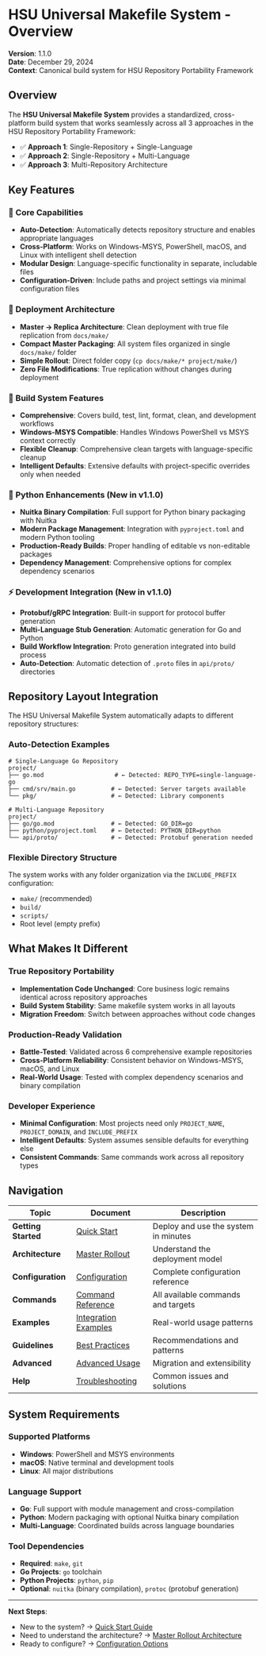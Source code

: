 # HSU Universal Makefile System - Overview

**Version**: 1.1.0  
**Date**: December 29, 2024  
**Context**: Canonical build system for HSU Repository Portability Framework

## Overview

The **HSU Universal Makefile System** provides a standardized, cross-platform build system that works seamlessly across all 3 approaches in the HSU Repository Portability Framework:

- ✅ **Approach 1**: Single-Repository + Single-Language
- ✅ **Approach 2**: Single-Repository + Multi-Language  
- ✅ **Approach 3**: Multi-Repository Architecture

## Key Features

### **🎯 Core Capabilities**
- **Auto-Detection**: Automatically detects repository structure and enables appropriate languages
- **Cross-Platform**: Works on Windows-MSYS, PowerShell, macOS, and Linux with intelligent shell detection
- **Modular Design**: Language-specific functionality in separate, includable files
- **Configuration-Driven**: Include paths and project settings via minimal configuration files

### **🔄 Deployment Architecture**
- **Master → Replica Architecture**: Clean deployment with true file replication from `docs/make/`
- **Compact Master Packaging**: All system files organized in single `docs/make/` folder
- **Simple Rollout**: Direct folder copy (`cp docs/make/* project/make/`)
- **Zero File Modifications**: True replication without changes during deployment

### **🚀 Build System Features**
- **Comprehensive**: Covers build, test, lint, format, clean, and development workflows
- **Windows-MSYS Compatible**: Handles Windows PowerShell vs MSYS context correctly
- **Flexible Cleanup**: Comprehensive clean targets with language-specific cleanup
- **Intelligent Defaults**: Extensive defaults with project-specific overrides only when needed

### **🐍 Python Enhancements (New in v1.1.0)**
- **Nuitka Binary Compilation**: Full support for Python binary packaging with Nuitka
- **Modern Package Management**: Integration with `pyproject.toml` and modern Python tooling
- **Production-Ready Builds**: Proper handling of editable vs non-editable packages
- **Dependency Management**: Comprehensive options for complex dependency scenarios

### **⚡ Development Integration (New in v1.1.0)**
- **Protobuf/gRPC Integration**: Built-in support for protocol buffer generation
- **Multi-Language Stub Generation**: Automatic generation for Go and Python
- **Build Workflow Integration**: Proto generation integrated into build process
- **Auto-Detection**: Automatic detection of `.proto` files in `api/proto/` directories

## Repository Layout Integration

The HSU Universal Makefile System automatically adapts to different repository structures:

### **Auto-Detection Examples**
```
# Single-Language Go Repository
project/
├── go.mod                    # ← Detected: REPO_TYPE=single-language-go
├── cmd/srv/main.go          # ← Detected: Server targets available
└── pkg/                     # ← Detected: Library components

# Multi-Language Repository  
project/
├── go/go.mod                # ← Detected: GO_DIR=go
├── python/pyproject.toml    # ← Detected: PYTHON_DIR=python
└── api/proto/               # ← Detected: Protobuf generation needed
```

### **Flexible Directory Structure**
The system works with any folder organization via the `INCLUDE_PREFIX` configuration:
- `make/` (recommended)
- `build/`
- `scripts/`
- Root level (empty prefix)

## What Makes It Different

### **True Repository Portability**
- **Implementation Code Unchanged**: Core business logic remains identical across repository approaches
- **Build System Stability**: Same makefile system works in all layouts
- **Migration Freedom**: Switch between approaches without code changes

### **Production-Ready Validation**
- **Battle-Tested**: Validated across 6 comprehensive example repositories
- **Cross-Platform Reliability**: Consistent behavior on Windows-MSYS, macOS, and Linux
- **Real-World Usage**: Tested with complex dependency scenarios and binary compilation

### **Developer Experience**
- **Minimal Configuration**: Most projects need only `PROJECT_NAME`, `PROJECT_DOMAIN`, and `INCLUDE_PREFIX`
- **Intelligent Defaults**: System assumes sensible defaults for everything else
- **Consistent Commands**: Same commands work across all repository types

## Navigation

| **Topic** | **Document** | **Description** |
|-----------|--------------|-----------------|
| **Getting Started** | [Quick Start](quick-start.md) | Deploy and use the system in minutes |
| **Architecture** | [Master Rollout](master-rollout.md) | Understand the deployment model |
| **Configuration** | [Configuration](configuration.md) | Complete configuration reference |
| **Commands** | [Command Reference](commands.md) | All available commands and targets |
| **Examples** | [Integration Examples](examples.md) | Real-world usage patterns |
| **Guidelines** | [Best Practices](best-practices.md) | Recommendations and patterns |
| **Advanced** | [Advanced Usage](advanced.md) | Migration and extensibility |
| **Help** | [Troubleshooting](troubleshooting.md) | Common issues and solutions |

## System Requirements

### **Supported Platforms**
- **Windows**: PowerShell and MSYS environments
- **macOS**: Native terminal and development tools
- **Linux**: All major distributions

### **Language Support**
- **Go**: Full support with module management and cross-compilation
- **Python**: Modern packaging with optional Nuitka binary compilation
- **Multi-Language**: Coordinated builds across language boundaries

### **Tool Dependencies**
- **Required**: `make`, `git`
- **Go Projects**: `go` toolchain
- **Python Projects**: `python`, `pip`
- **Optional**: `nuitka` (binary compilation), `protoc` (protobuf generation)

---

**Next Steps**: 
- New to the system? → [Quick Start Guide](quick-start.md)
- Need to understand the architecture? → [Master Rollout Architecture](master-rollout.md)
- Ready to configure? → [Configuration Options](configuration.md) 